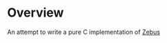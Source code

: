 # Overview

An attempt to write a pure C implementation of [Zebus](https://github.com/Abc-Arbitrage/zebus)
